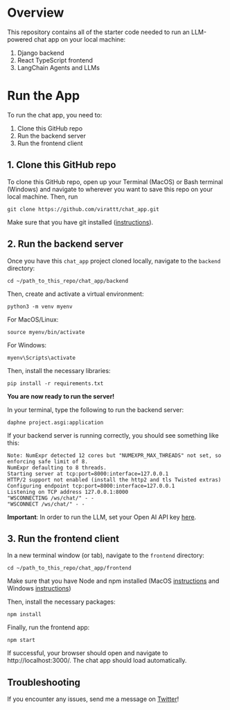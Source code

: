 # Overview
This repository contains all of the starter code needed to run an LLM-powered chat app on your local machine:
1. Django backend
2. React TypeScript frontend
3. LangChain Agents and LLMs

# Run the App
To run the chat app, you need to:

1. Clone this GitHub repo
2. Run the backend server
3. Run the frontend client

## 1. Clone this GitHub repo
To clone this GitHub repo, open up your Terminal (MacOS) or Bash terminal (Windows) and navigate to wherever you want to save this repo on your local machine.  Then, run 

```
git clone https://github.com/virattt/chat_app.git
```

Make sure that you have git installed ([instructions](https://github.com/git-guides/install-git)).

## 2. Run the backend server
Once you have this `chat_app` project cloned locally, navigate to the `backend` directory:

```
cd ~/path_to_this_repo/chat_app/backend
```

Then, create and activate a virtual environment:

```
python3 -m venv myenv
```

For MacOS/Linux:
```
source myenv/bin/activate
```

For Windows:
```
myenv\Scripts\activate
```

Then, install the necessary libraries:
```
pip install -r requirements.txt
```

**You are now ready to run the server!**

In your terminal, type the following to run the backend server:
```
daphne project.asgi:application
```

If your backend server is running correctly, you should see something like this:
```
Note: NumExpr detected 12 cores but "NUMEXPR_MAX_THREADS" not set, so enforcing safe limit of 8.
NumExpr defaulting to 8 threads.
Starting server at tcp:port=8000:interface=127.0.0.1
HTTP/2 support not enabled (install the http2 and tls Twisted extras)
Configuring endpoint tcp:port=8000:interface=127.0.0.1
Listening on TCP address 127.0.0.1:8000
"WSCONNECTING /ws/chat/" - -
"WSCONNECT /ws/chat/" - -
```

**Important**: In order to run the LLM, set your Open AI API key [here](https://github.com/virattt/chat_app/blob/main/backend/project/settings.py#L146).

## 3. Run the frontend client
In a new terminal window (or tab), navigate to the `frontend` directory:
```
cd ~/path_to_this_repo/chat_app/frontend
```

Make sure that you have Node and npm installed (MacOS [instructions](https://nodejs.org/en/download/package-manager#macos) and Windows [instructions](https://nodejs.org/en/download/package-manager#windows-1))

Then, install the necessary packages:
```
npm install
```

Finally, run the frontend app:
```
npm start
```

If successful, your browser should open and navigate to http://localhost:3000/.  The chat app should load automatically.

## Troubleshooting
If you encounter any issues, send me a message on [Twitter](https://twitter.com/virat)!

